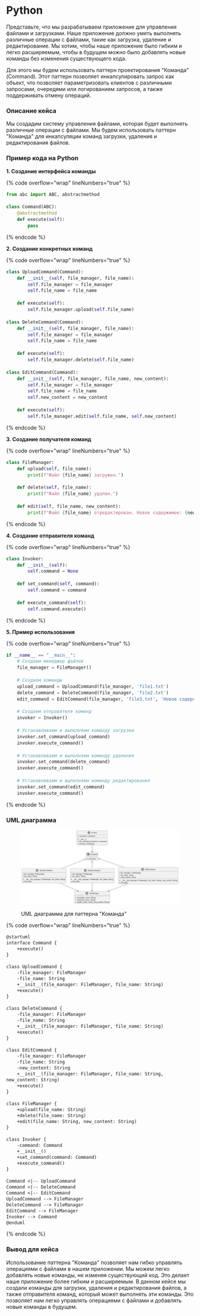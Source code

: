# Python

Представьте, что мы разрабатываем приложение для управления файлами и загрузками. Наше приложение должно уметь выполнять различные операции с файлами, такие как загрузка, удаление и редактирование. Мы хотим, чтобы наше приложение было гибким и легко расширяемым, чтобы в будущем можно было добавлять новые команды без изменения существующего кода.

Для этого мы будем использовать паттерн проектирования "Команда" (Command). Этот паттерн позволяет инкапсулировать запрос как объект, что позволяет параметризовать клиентов с различными запросами, очередями или логированием запросов, а также поддерживать отмену операций.

### Описание кейса

Мы создадим систему управления файлами, которая будет выполнять различные операции с файлами. Мы будем использовать паттерн "Команда" для инкапсуляции команд загрузки, удаления и редактирования файлов.

### Пример кода на Python

**1. Создание интерфейса команды**

{% code overflow="wrap" lineNumbers="true" %}
```python
from abc import ABC, abstractmethod

class Command(ABC):
    @abstractmethod
    def execute(self):
        pass
```
{% endcode %}

**2. Создание конкретных команд**

{% code overflow="wrap" lineNumbers="true" %}
```python
class UploadCommand(Command):
    def __init__(self, file_manager, file_name):
        self.file_manager = file_manager
        self.file_name = file_name

    def execute(self):
        self.file_manager.upload(self.file_name)

class DeleteCommand(Command):
    def __init__(self, file_manager, file_name):
        self.file_manager = file_manager
        self.file_name = file_name

    def execute(self):
        self.file_manager.delete(self.file_name)

class EditCommand(Command):
    def __init__(self, file_manager, file_name, new_content):
        self.file_manager = file_manager
        self.file_name = file_name
        self.new_content = new_content

    def execute(self):
        self.file_manager.edit(self.file_name, self.new_content)
```
{% endcode %}

**3. Создание получателя команд**

{% code overflow="wrap" lineNumbers="true" %}
```python
class FileManager:
    def upload(self, file_name):
        print(f"Файл {file_name} загружен.")

    def delete(self, file_name):
        print(f"Файл {file_name} удален.")

    def edit(self, file_name, new_content):
        print(f"Файл {file_name} отредактирован. Новое содержимое: {new_content}")
```
{% endcode %}

**4. Создание отправителя команд**

{% code overflow="wrap" lineNumbers="true" %}
```python
class Invoker:
    def __init__(self):
        self.command = None

    def set_command(self, command):
        self.command = command

    def execute_command(self):
        self.command.execute()
```
{% endcode %}

**5. Пример использования**

{% code overflow="wrap" lineNumbers="true" %}
```python
if __name__ == "__main__":
    # Создаем менеджер файлов
    file_manager = FileManager()

    # Создаем команды
    upload_command = UploadCommand(file_manager, 'file1.txt')
    delete_command = DeleteCommand(file_manager, 'file2.txt')
    edit_command = EditCommand(file_manager, 'file3.txt', 'Новое содержимое')

    # Создаем отправителя команд
    invoker = Invoker()

    # Устанавливаем и выполняем команду загрузки
    invoker.set_command(upload_command)
    invoker.execute_command()

    # Устанавливаем и выполняем команду удаления
    invoker.set_command(delete_command)
    invoker.execute_command()

    # Устанавливаем и выполняем команду редактирования
    invoker.set_command(edit_command)
    invoker.execute_command()
```
{% endcode %}

### UML диаграмма

<figure><img src="../../../../../.gitbook/assets/image (2) (1) (1) (1) (1) (1) (1).png" alt=""><figcaption><p>UML диаграмма для паттерна "Команда"</p></figcaption></figure>

{% code overflow="wrap" lineNumbers="true" %}
```plantuml
@startuml
interface Command {
    +execute()
}

class UploadCommand {
    -file_manager: FileManager
    -file_name: String
    +__init__(file_manager: FileManager, file_name: String)
    +execute()
}

class DeleteCommand {
    -file_manager: FileManager
    -file_name: String
    +__init__(file_manager: FileManager, file_name: String)
    +execute()
}

class EditCommand {
    -file_manager: FileManager
    -file_name: String
    -new_content: String
    +__init__(file_manager: FileManager, file_name: String, new_content: String)
    +execute()
}

class FileManager {
    +upload(file_name: String)
    +delete(file_name: String)
    +edit(file_name: String, new_content: String)
}

class Invoker {
    -command: Command
    +__init__()
    +set_command(command: Command)
    +execute_command()
}

Command <|-- UploadCommand
Command <|-- DeleteCommand
Command <|-- EditCommand
UploadCommand --> FileManager
DeleteCommand --> FileManager
EditCommand --> FileManager
Invoker --> Command
@enduml
```
{% endcode %}

### Вывод для кейса

Использование паттерна "Команда" позволяет нам гибко управлять операциями с файлами в нашем приложении. Мы можем легко добавлять новые команды, не изменяя существующий код. Это делает наше приложение более гибким и расширяемым. В данном кейсе мы создали команды для загрузки, удаления и редактирования файлов, а также отправителя команд, который может выполнять эти команды. Это позволяет нам легко управлять операциями с файлами и добавлять новые команды в будущем.
